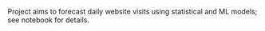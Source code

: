 Project aims to forecast daily website visits using statistical and ML models; see notebook for details.
